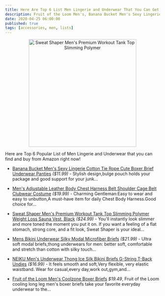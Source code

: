 ```yaml
---
title: Here Are Top 6 List Men Lingerie and Underwear That You Can Get From Amazon Right Now!
description: Fruit of the Loom Men's, Banana Bucket Men's Sexy Lingerie Cotton Tie Rope Cute Boxer Brief Underwear Panties, Mens Bikini Underwear
date: 2020-04-25 06:00:00
published: true
tags: [accessories, men, lists]
---
```


<p align="center">
    <a href="https://amzn.to/2x6xuav" >
        <img src="https://images-na.ssl-images-amazon.com/images/I/710PnGBpf2L._AC_SX466_.jpg" alt="Sweat Shaper Men's Premium Workout Tank Top Slimming Polymer" width="350" />
    </a>
</p>

Here are Top 6 Popular List of Men Lingerie and Underwear that you can find and buy from Amazon right now!

*   [Banana Bucket Men's Sexy Lingerie Cotton Tie Rope Cute Boxer Brief Underwear Panties](https://amzn.to/3cLTR4b) <i>($11.99)</i> - Stylish design,bulge pouch holds your package and good support for your junk...

*   [Men's Adjustable Leather Body Chest Harness Belt Shoulder Cage Belt Clubwear Costume](https://amzn.to/2VzZywk) <i>($19.99)</i> - Charming Gentleman:Easy to wear and easy to unbutton,A must-have item for daily Chest Body Harness.Good choice for...

*   [Sweat Shaper Men's Premium Workout Tank Top Slimming Polymer Weight Loss Sauna Vest, Black](https://amzn.to/2x6xuav) <i>($24.99)</i> - You'll instantly look slimmer and more toned the moment you put it on. If you want a feeling of a flat stomach, strong core, and a fit look, Sweat Shaper is your ideal...

*   [Mens Bikini Underwear Silky Modal Microfiber Briefs](https://amzn.to/3bG70vu) <i>($21.99)</i> - Ultra soft modal briefs,thong underwears for men: better soft, comfortable and stretch than cotton with silky touch...

*   [NEIKU Men's Underwear Thong Ice Silk Bikini Briefs G-String T-Back Undies](https://amzn.to/2yKsysg) <i>($16.99)</i> - It feels smooth and soft,Very flexible, very elastic waistband. Wear for casual,every day,work out,gym,and... 

*   [Fruit of the Loom Men's Coolzone Boxer Briefs](https://amzn.to/2QTrYyJ) <i>$19.49</i>,
Fruit of the Loom cooling long leg men's boxer briefs take your favorite everyday underwear to the...
